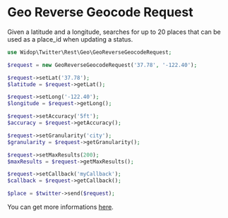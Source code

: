 # Geo Reverse Geocode Request

Given a latitude and a longitude, searches for up to 20 places that can be used as a place_id when updating a status.

``` php
use Widop\Twitter\Rest\Geo\GeoReverseGeocodeRequest;

$request = new GeoReverseGeocodeRequest('37.78', '-122.40');

$request->setLat('37.78');
$latitude = $request->getLat();

$request->setLong('-122.40');
$longitude = $request->getLong();

$request->setAccuracy('5ft');
$accuracy = $request->getAccuracy();

$request->setGranularity('city');
$granularity = $request->getGranularity();

$request->setMaxResults(200);
$maxResults = $request->getMaxResults();

$request->setCallback('myCallback');
$callback = $request->getCallback();

$place = $twitter->send($request);
```

You can get more informations [here](https://dev.twitter.com/docs/api/1.1/get/geo/reverse_geocode).
